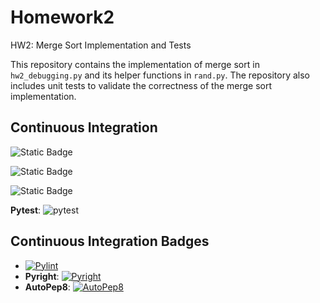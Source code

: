 # Homework2
HW2: Merge Sort Implementation and Tests

This repository contains the implementation of merge sort in `hw2_debugging.py` and its helper functions in `rand.py`. The repository also includes unit tests to validate the correctness of the merge sort implementation.

## Continuous Integration

![Static Badge](https://img.shields.io/badge/Language-Python-2CA5E0?style=for-the-badge&logoColor=white)

![Static Badge](https://img.shields.io/badge/license-GNU_AGPLV3-2CA5E0?style=for-the-badge&logoColor=white)

![Static Badge](https://img.shields.io/badge/platform-linux-2CA5E0?style=for-the-badge&logoColor=white)

**Pytest**: ![pytest](https://img.shields.io/endpoint?url=https://gist.githubusercontent.com/sainath199/a9e2ae393657421b37b65cc6d8c3756e/raw/pytest.json)

## Continuous Integration Badges

- [![Pylint](https://img.shields.io/endpoint?url=https://gist.githubusercontent.com/sainath199/08bfddaeaa50b18120b40f0118cc6228/raw/pylint.json)](https://github.com/CSC510-SE/Homework2/actions/workflows/ci.yml)
- **Pyright**: [![Pyright](https://img.shields.io/endpoint?url=https://gist.githubusercontent.com/sainath199/eda49634ad4b5d5f829e8ade4d6f138c/raw/pyright.json)](https://github.com/CSC510-SE/Homework2/actions/workflows/ci.yml)
- **AutoPep8**: [![AutoPep8](https://img.shields.io/endpoint?url=https://gist.githubusercontent.com/sainath199/610c5444484d8b7e11764786357f1075/raw/autopep8.json)](https://github.com/CSC510-SE/Homework2/actions/workflows/ci.yml)

